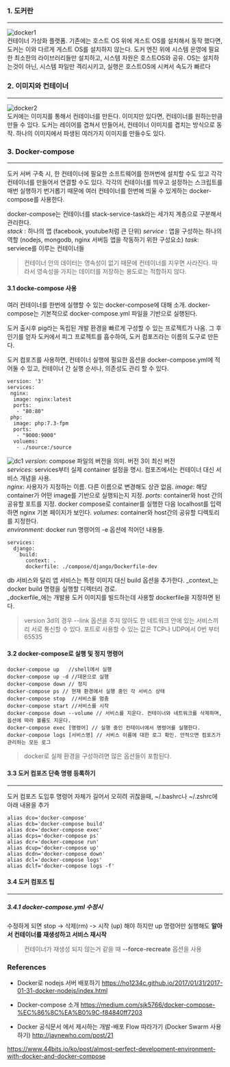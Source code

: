 ### 1. 도커란
***
![docker1](https://ho1234c.github.io/images/2017-01-31-docker-nodejs/2.png)  
컨테이너 가상화 플랫폼. 기존에는 호스트 OS 위에 게스트 OS를 설치해서 동작 했다면, 도커는 이와 다르게 게스트 OS를 설치하지 않는다. 도커 엔진 위에 시스템 운영에 필요한 최소한의 라이브러리들만 설치하고, 시스템 자원은 호스트OS와 공유. OS는 설치하는것이 아닌, 시스템 파일만 격리시키고, 실행은 호스트OS에 시켜서 속도가 빠르다

### 2. 이미지와 컨테이너
***
![docker2](https://ho1234c.github.io/images/2017-01-31-docker-nodejs/3.png)  
도커에는 이미지를 통해서 컨테이너를 만든다. 이미지만 있다면, 컨테이너를 원하는만큼 만들 수 있다. 도커는 레이어를 겹쳐서 만들어서, 컨테이너 이미지를 겹치는 방식으로 동작. 하나의 이미지에서 파생된 여러가지 이미지를 만들수도 있다. 

### 3. Docker-compose
***
도커 서버 구축 시, 한 컨테이너에 필요한 소프트웨어를 한꺼번에 설치할 수도 있고 각각 컨테이너를 만들어서 연결할 수도 있다. 각각의 컨테이너를 띄우고 설정하는 스크립트를 매번 실행하기 번거롭기 때문에 여러 컨테이너를 한번에 띄울 수 있게하는 docker-compose를 사용한다.

docker-compose는 컨테이너를 stack-service-task라는 세가지  계층으로 구분해서 관리한다.  
_stack_ : 하나의 앱 (facebook, youtube처럼 큰 단위)
_service_ : 앱을 구성하는 하나의 역할 (nodejs, mongodb, nginx 서버등 앱을 작동하기 위한 구성요소)
_task_: serviece를 이루는 컨테이너들
> 컨테이너 안의 데이터는 영속성이 없기 때문에 컨테이너를 지우면 사라진다. 따라서 영속성을 가지는 데이터를 저장하는 용도로는 적합하지 않다.

#### 3.1 docke-compose 사용
여러 컨테이너를 한번에 실행할 수 있는 docker-compose에 대해 소개.
docker-compose는 기본적으로 docker-compose.yml 파일을 기반으로 실행된다.  
  
도커 출시후 pig라는 독립된 개발 환경을 빠르게 구성할 수 있는 프로젝트가 나옴. 그 후 인기를 얻자 도커에서 피그 프로젝트를 흡수하여, 도커 컴포즈라는 이름의 도구로 만든다.  
  
도커 컴포즈를 사용하면, 컨테이너 실행에 필요한 옵션을 docker-compose.yml에 적어둘 수 있고, 컨테이너 간 실행 순서나, 의존성도 관리 할 수 있다.

```
version: '3'
services:
 nginx:
  image: nginx:latest
  ports:
   - "80:80"
 php:
  image: php:7.3-fpm
  ports:
   - "9000:9000"
  voluems:
   - ./source:/source
```
![dc1](https://miro.medium.com/max/1828/1*JCbYpCF4U-fF08Ef3l2o3g.png)
_version_: compose 파일의 버전을 의미. 버전 3이 최신 버전  
_services_: services부터 실제 container 설정을 명시. 컴포즈에서는 컨테이너 대신 서비스 개념을 사용.  
_nginx_: 사용자가 지정하는 이름. 다른 이름으로 변경해도 상관 없음.
_image_: 해당 container가 어떤 image를 기반으로 실행되는지 지정. 
_ports_: container와 host 간의 공유할 포트를 지정. docker compose로 container를 실행한 다음 localhost를 입력하면 nginx 기본 페이지가 보인다. 
_volumes_: container와 host간의 공유할 디렉토리를 지정한다.   
_environment_: docker run 명령어의 -e 옵션에 적어던 내용들. 

```
services:
  django:
    build:
      context: .
      dockerfile: ./compose/django/Dockerfile-dev

```
db 서비스와 달리 앱 서비스는 특정 이미지 대신 build 옵션을 추가한다.
_context_는 docker build 명령을 실행할 디렉터리 경로.  
_dockerfile_에는 개발용 도커 이미지를 빌드하는데 사용할 dockerfile을 지정하면 된다.

> version 3d의 경우 --link 옵션을 주지 않아도 한 네트워크 안에 있는 서비스끼리 서로 통신할 수 있다. 
> 포트로 사용할 수 있는 값은 TCP나 UDP에서 0번 부터 65535 
#### 3.2 docker-compose로 실행 및 정지 명령어
```
docker-compose up   //shell에서 실행
docker-compose up -d //데몬으로 실행
docker-compose down // 정지
docker-compose ps // 현재 환경에서 실행 중인 각 서비스 상태
docker-compose stop  //서비스를 멈춤
docker-compose start //서비스를 시작
docker-compose down --volume // 서비스를 지운다. 컨테이너와 네트워크를 삭제하며, 옵션에 따라 볼륨도 지운다.
docker-compose exec [명령어] // 실행 중인 컨테이너에서 명령어를 실행한다.
docker-compose logs [서비스명] // 서비스 이름에 대한 로그 확인. 안적으면 컴포즈가 관리하는 모든 로그
```
> docker로 실제 환경을 구성하려면 많은 옵션들이 포함된다. 

#### 3.3 도커 컴포즈 단축 명령 등록하기
***
도커 컴포즈 도입후 명령어 자체가 길어서 오히려 귀찮을때,
~/.bashrc나 ~/.zshrc에 아래 내용을 추가

```
alias dco='docker-compose'
alias dcb='docker-compose build'
alias dce='docker-compose exec'
alias dcps='docker-compose ps'
alias dcr='docker-compose run'
alias dcup='docker-compose up'
alias dcdn='docker-compose down'
alias dcl='docker-compose logs'
alias dclf='docker-compose logs -f'

```

#### 3.4 도커 컴포즈 팁
***
##### 3.4.1 docker-compose.yml 수정시
수정하게 되면 stop -> 삭제(rm) -> 시작 (up) 해야 하지만
up 명령어만 실행해도 __알아서 컨테이너를 재생성하고 서비스 재시작__  
> 컨테이너가 재생성 되지 않는거 같을 때 __--force-recreate__ 옵션을 사용

### References
- Docker로 nodejs 서버 배포하기
https://ho1234c.github.io/2017/01/31/2017-01-31-docker-nodejs/index.html
- Docker-compose 소개
https://medium.com/sjk5766/docker-compose-%EC%86%8C%EA%B0%9C-f84840ff7203

- Docker 공식문서 에서 제시하는 개발-배포 Flow 따라가기 (Docker Swarm 사용하기)
http://jaynewho.com/post/21

https://www.44bits.io/ko/post/almost-perfect-development-environment-with-docker-and-docker-compose
